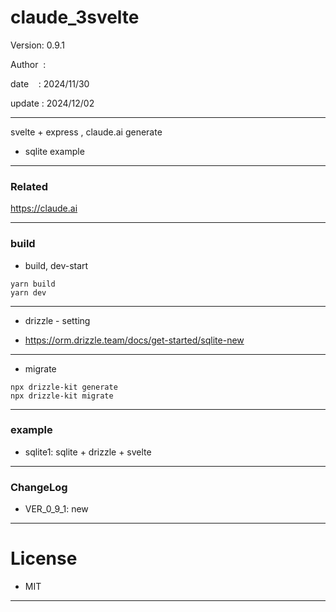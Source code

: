 ﻿# claude_3svelte

 Version: 0.9.1

 Author  :
 
 date    : 2024/11/30

 update : 2024/12/02

***

svelte + express , claude.ai generate

* sqlite example

***
### Related

https://claude.ai

***
### build

* build, dev-start

```
yarn build
yarn dev
```

***
* drizzle - setting

* https://orm.drizzle.team/docs/get-started/sqlite-new

***
* migrate
```
npx drizzle-kit generate
npx drizzle-kit migrate
```

***
### example

* sqlite1: sqlite + drizzle + svelte

***
### ChangeLog

* VER_0_9_1: new

*** 
# License

* MIT

***

